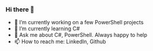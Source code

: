 ### Hi there 👋
- 🔭 I’m currently working on a few PowerShell projects
- 🌱 I’m currently learning C#
- 💬 Ask me about C#, PowerShell. Always happy to help
- 📫 How to reach me: LinkedIn, Github

<!--
**mufana/mufana** is a ✨ _special_ ✨ repository because its `README.md` (this file) appears on your GitHub profile.

Here are some ideas to get you started:

- 🔭 I’m currently working on ...
- 🌱 I’m currently learning ...
- 👯 I’m looking to collaborate on ...
- 🤔 I’m looking for help with ...
- 💬 Ask me about ...
- 📫 How to reach me: ...
- 😄 Pronouns: ...
- ⚡ Fun fact: ...
-->
